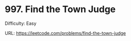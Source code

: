 # 997. Find the Town Judge

Difficulty: Easy

URL: https://leetcode.com/problems/find-the-town-judge

